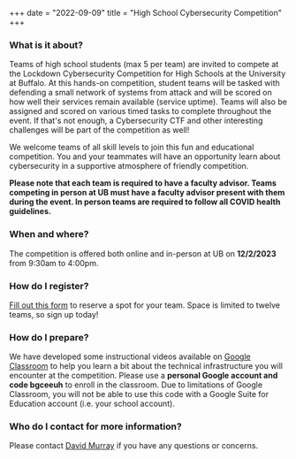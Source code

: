 +++
date = "2022-09-09"
title = "High School Cybersecurity Competition"
+++


### What is it about?

Teams of high school students (max 5 per team) are invited to compete at the Lockdown Cybersecurity Competition for High Schools at the University at Buffalo. At this hands-on competition, student teams will be tasked with defending a small network of systems from attack and will be scored on how well their services remain available (service uptime). Teams will also be assigned and scored on various timed tasks to complete throughout the event. If that's not enough, a Cybersecurity CTF and other interesting challenges will be part of the competition as well!

We welcome teams of all skill levels to join this fun and educational competition. You and your teammates will have an opportunity learn about cybersecurity in a supportive atmosphere of friendly competition. 

**Please note that each team is required to have a faculty advisor.  Teams competing in person at UB must have a faculty advisor present with them during the event.  In person teams are required to follow all COVID health guidelines.**


### When and where?

The competition is offered both online and in-person at UB on **12/2/2023** from 9:30am to 4:00pm.


### How do I register? 

<a href="https://forms.gle/LoiyRkTB96Mshw4u8" target="_blank">Fill out this form</a> to reserve a spot for your team.  Space is limited to twelve teams, so sign up today!


### How do I prepare?

We have developed some instructional videos available on <a href="https://classroom.google.com" target="_blank">Google Classroom</a> to help you learn a bit about the technical infrastructure you will encounter at the competition.  Please use a **personal Google account and code bgceeuh** to enroll in the classroom.  Due to limitations of Google Classroom, you will not be able to use this code with a Google Suite for Education account (i.e. your school account).


### Who do I contact for more information?

Please contact [David Murray](mailto:djmurray@buffalo.edu?subject=Lockdown+HS+Question) if you have any questions or concerns. 
